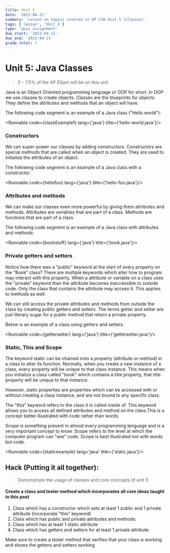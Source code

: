 ```yaml
---
title: Unit 5
date: '2023-04-21'
summary: 'Lesson on topics covered in AP CSA Unit 5 (Classes)'
tags: ['lesson', 'Unit 5']
type: 'quiz_assignment'
due_start: '2023-04-21'
due_end: '2023-04-21'
grade_total: 3
---
```


<script>
	import Runnable from '$components/Runnable.svelte';
	import classExample1 from './code/classExample1.java?raw';
	import unit9super from './code/unit9super.java?raw';
    import unit9polymorphism from './code/unit9polymorphism.java?raw';
	import hellofoo from './code/hellofoo.java?raw';
    import bookstuff from './code/bookstuff.java?raw';
	import gettersetter from './code/gettersetter.java?raw';
	import staticexample from './code/staticexample.java?raw';

</script>

# Unit 5: Java Classes

> 5 - 7.5% of the AP EXam will be on this unit

Java is an Object Oriented programming language or OOP for short. In OOP we use classes to create objects. Classes are the blueprints for objects. They define the attributes and methods that an object will have.

The following code segment is an example of a Java class ("Hello world"):

<Runnable code={classExample1} lang={'java'} title={'hello-world.java'}/>

### Constructors

We can super-power our classes by adding constructors. Constructors are special methods that are called when an object is created. They are used to initialize the attributes of an object.

The following code segment is an example of a Java class with a constructor:

<Runnable code={hellofoo} lang={'java'} title={'hello-foo.java'}/>

### Attributes and methods

We can make our classes even more powerful by giving them attributes and methods. Attributes are variables that are part of a class. Methods are functions that are part of a class.

The following code segment is an example of a Java class with attributes and methods:

<Runnable code={bookstuff} lang={'java'} title={'book.java'}/>

### Private getters and setters

Notice how there was a "public" keyword at the start of every property on the "Book" class? There are multiple keywords which alter how to program may interact with this property. When a attribute or variable on a class uses the "private" keyword then the attribute becomes inaccessible to outside code. Only the class that contains the attribute may access it. This applies to methods as well.

We can still access the private attributes and methods from outside the class by creating public getters and setters. The terms getter and setter are just literary sugar for a public method that return a private property.

Below is an example of a class using getters and setters.

<Runnable code={gettersetter} lang={'java'} title={'gettersetter.java'}/>

### Static, This and Scope

The keyword static can be chained onto a property (attribute or method) in a class to alter its function. Normally, when you create a new instance of a class, every property will be unique to that class instance. This means when you initialize a class called "book" which contains a title property, that title property will be unique to that instance.

However, static properties are properties which can be accessed with or without creating a class instance, and are not bound to any specific class.

The "this" keyword refers to the class it is called inside of. This keyword allows you to access all defined attributes and method on the class.This is a concept better illustrated with code rather than words.

Scope is something present in almost every programming language and is a very important concept to know. Scope refers to the level at which the computer program can "see" code. Scope is best illustrated not with words but code.

<Runnable code={staticexample} lang='java' title={'static.java'}/>

## Hack (Putting it all together):

> Demonstrate the usage of classes and core concepts of unit 5

#### Create a class and tester method which incorporates all core ideas taught in this post

1. Class which has a constructor which sets at least 1 public and 1 private attribute (incorporate "this" keyword)
2. Class which has public and private attributes and methods
3. Class which has at least 1 static attribute
4. Class which has getters and setters for at least 1 private attribute

Make sure to create a tester method that verifies that your class is working and shows the getters and setters working
